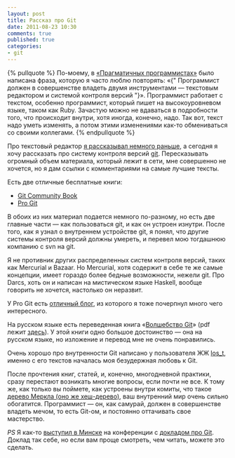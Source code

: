 ```yaml
---
layout: post
title: Рассказ про Git
date: 2011-08-23 10:30
comments: true
published: true
categories:
- git
---
```


{% pullquote %}
По-моему, в [«Прагматичных программистах»](http://pragprog.com/the-pragmatic-programmer) было написана фраза, которую я
часто люблю повторять:
«{" Программист должен в совершенстве владеть двумя инструментами — текстовым редактором и системой контроля версий "}».
Программист работает с текстом, особенно программист, который пишет на высокоуровневом
языке, таком как Ruby. Зачастую можно не вдаваться в подробности того, что происходит внутри, хотя иногда, конечно,
надо. Так вот, текст надо уметь изменять, а потом этими изменениями как-то обмениваться со своими коллегами.
{% endpullquote %}

Про текстовый редактор [я рассказывал немного раньше](/blog/2011/03/10/vim/), а сегодня я хочу рассказать про
систему контроля версий [git](http://git-scm.com/).
Пересказывать огромный объем материала, который лежит в сети, мне совершенно не хочется, но я дам ссылки с комментариями
на самые лучшие тексты.

Есть две отличные бесплатные книги:

* [Git Community Book](http://book.git-scm.com/)
* [Pro Git](http://progit.org/book/)

В обоих из них материал подается немного по-разному, но есть две главные части — как пользоваться git, и как он устроен
изнутри. После того, как я узнал о внутреннем устройстве git, я понял, что другие системы контроля версий должны
умереть, и перевел мою тогдашнюю компанию с svn на git.

Я не противник других распределенных систем контроля версий, таких как Mercurial и Bazaar. Но Mercurial, хотя
содержит в себе те же самые концепции, имеет гораздо более бедные возможности, нежели git. Про Darcs, хоть он и написан
на мистическом языке Haskell, вообще говорить не хочется, настолько он неразвит.

У Pro Git есть [отличный блог](http://progit.org/blog.html), из которого я тоже почерпнул много чего интересного.

На русском языке есть переведенная книга «[Волшебство Git](http://habrahabr.ru/blogs/Git/80909/)»
(pdf лежит [здесь](http://dl.dropbox.com/u/281916/delete/book.pdf)). У этой книги одно большое достоинство — она на
русском языке, но изложение и перевод мне не очень понравились.

Очень хорошо про внутренности Git написано у пользователя ЖЖ [los_t](http://los-t.livejournal.com/tag/git%20guts),
именно с его текстов началась моя безудержная любовь к Git.

После прочтения книг, статей, и, конечно, многодневной практики, сразу перестают возникать многие вопросы, если почти не
все. К тому же, как только вы поймете, как устроены внутри комиты, что такое
[дерево Меркла (оно же хеш-дерево)](http://en.wikipedia.org/wiki/Hash_tree), ваш внутренний мир очень сильно обогатится.
Программист — он, как самурай, должен в совершенстве владеть мечом, то есть Git-ом, и постоянно оттачивать свое
мастерство.

*PS* Я как-то [выступил в Минске](http://news.tut.by/it/203108.html) на конференции с
[докладом про Git](http://www.slideshare.net/evtuhovich/git-5604524). Доклад так себе, но если вам проще смотреть,
чем читать, можете это сделать.
